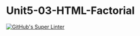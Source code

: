 # Unit5-03-HTML-Factorial
[![GitHub's Super Linter](https://github.com/ICS2O-EmmaJ/Unit5-03-HTML-Factorial/workflows/GitHub's%20Super%20Linter/badge.svg)](https://github.com/ICS2O-EmmaJ/Unit5-03-HTML-Factorial/actions)